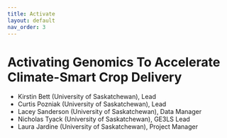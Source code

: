 ```yaml
---
title: Activate
layout: default
nav_order: 3
---
```



# Activating Genomics To Accelerate Climate-Smart Crop Delivery

* Kirstin Bett (University of Saskatchewan), Lead
* Curtis Pozniak (University of Saskatchewan), Lead
* Lacey Sanderson (University of Saskatchewan), Data Manager
* Nicholas Tyack (University of Saskatchewan), GE3LS Lead
* Laura Jardine (University of Saskatchewan), Project Manager
